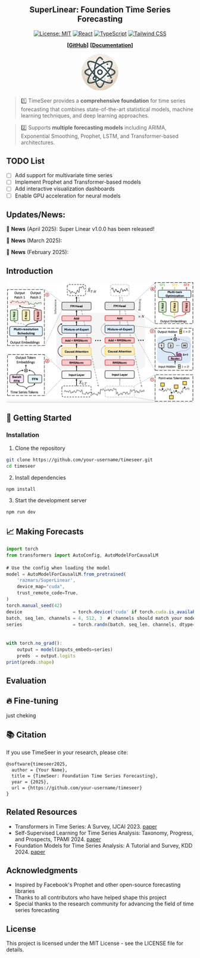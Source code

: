 
<div align="center">
  <h2><b>SuperLinear: Foundation Time Series Forecasting</b></h2>
</div>

<div align="center">
  
[![License: MIT](https://img.shields.io/badge/License-MIT-blue.svg)](https://opensource.org/licenses/MIT)
[![React](https://img.shields.io/badge/React-18.3.1-61DAFB?logo=react)](https://reactjs.org/)
[![TypeScript](https://img.shields.io/badge/TypeScript-Latest-3178C6?logo=typescript)](https://www.typescriptlang.org/)
[![Tailwind CSS](https://img.shields.io/badge/Tailwind-Latest-38B2AC?logo=tailwind-css)](https://tailwindcss.com/)

</div>

<div align="center">
  
**[<a href="https://github.com/your-username/timeseer">GitHub</a>]**
**[<a href="https://your-docs-url.com">Documentation</a>]**

</div>

<p align="center">
  <img src="./figures/logo.png" width="100">
</p>

> 1️⃣ TimeSeer provides a **comprehensive foundation** for time series forecasting that combines state-of-the-art statistical models, machine learning techniques, and deep learning approaches.

> 2️⃣ Supports **multiple forecasting models** including ARIMA, Exponential Smoothing, Prophet, LSTM, and Transformer-based architectures.

## TODO List
- [ ] Add support for multivariate time series
- [ ] Implement Prophet and Transformer-based models
- [ ] Add interactive visualization dashboards
- [ ] Enable GPU acceleration for neural models

## Updates/News:

🚩 **News** (April 2025): Super Linear v1.0.0 has been released!

🚩 **News** (March 2025): 

🚩 **News** (February 2025): 

## Introduction



<p align="center">
  <img src="figures/framework.png" alt="" align="center" width="700px" />
</p>


## 🚀 Getting Started

### Installation

1. Clone the repository
```bash
git clone https://github.com/your-username/timeseer.git
cd timeseer
```

2. Install dependencies
```bash
npm install
```

3. Start the development server
```bash
npm run dev
```



## 📈 Making Forecasts
```typescript
import torch
from transformers import AutoConfig, AutoModelForCausalLM

# Use the config when loading the model
model = AutoModelForCausalLM.from_pretrained(
    'razmars/SuperLinear',
    device_map="cuda",
    trust_remote_code=True,
)
torch.manual_seed(42)
device                   = torch.device('cuda' if torch.cuda.is_available() else 'cpu')
batch, seq_len, channels = 4, 512, 3  # channels should match your model's expected input channels
series                   = torch.randn(batch, seq_len, channels, dtype=torch.float32).to(device)


with torch.no_grad():
    output = model(inputs_embeds=series)
    preds  = output.logits                
print(preds.shape)
```

## Evaluation

## 🔥 Fine-tuning 
just cheking

## 📚 Citation

If you use TimeSeer in your research, please cite:

```
@software{timeseer2025,
  author = {Your Name},
  title = {TimeSeer: Foundation Time Series Forecasting},
  year = {2025},
  url = {https://github.com/your-username/timeseer}
}
```

## Related Resources
* Transformers in Time Series: A Survey, IJCAI 2023. [paper](https://arxiv.org/abs/2202.07125)
* Self-Supervised Learning for Time Series Analysis: Taxonomy, Progress, and Prospects, TPAMI 2024. [paper](https://arxiv.org/abs/2306.10125)
* Foundation Models for Time Series Analysis: A Tutorial and Survey, KDD 2024. [paper](https://arxiv.org/abs/2403.14735)

## Acknowledgments

- Inspired by Facebook's Prophet and other open-source forecasting libraries
- Thanks to all contributors who have helped shape this project
- Special thanks to the research community for advancing the field of time series forecasting

## License

This project is licensed under the MIT License - see the LICENSE file for details.